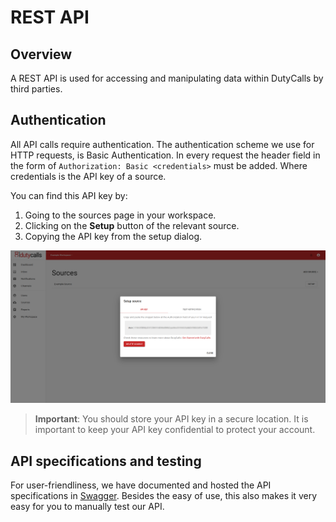 # REST API

## Overview

A REST API is used for accessing and manipulating data within DutyCalls by third parties.

## Authentication

All API calls require authentication. The authentication scheme we use for HTTP requests, is Basic Authentication. In every request the header field in the form of `Authorization: Basic <credentials>` must be added. Where credentials is the API key of a source.

You can find this API key by:

1. Going to the sources page in your workspace.
2. Clicking on the **Setup** button of the relevant source.
3. Copying the API key from the setup dialog.

![image - Get API key](images/setup-source-dialog-1.png)

> **Important**: You should store your API key in a secure location. It is important to keep your API key confidential to protect your account.

## API specifications and testing

For user-friendliness, we have documented and hosted the API specifications in [Swagger](https://app.swaggerhub.com/apis-docs/robbm1/DutyCalls/1.0.0). Besides the easy of use, this also makes it very easy for you to manually test our API.
